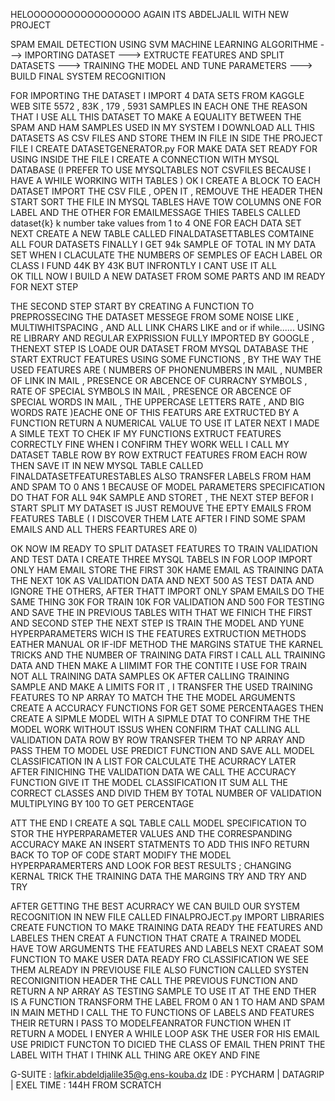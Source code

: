HELOOOOOOOOOOOOOOOOO AGAIN ITS ABDELJALIL WITH NEW PROJECT

SPAM EMAIL DETECTION USING SVM MACHINE LEARNING ALGORITHME
---> IMPORTING DATASET
---> EXTRUCTE FEATURES AND SPLIT DATASETS
---> TRAINING THE MODEL AND TUNE PARAMETERS 
---> BUILD FINAL SYSTEM RECOGNITION 


FOR IMPORTING THE DATASET I IMPORT 4 DATA SETS FROM KAGGLE WEB SITE 5572 , 83K , 179 , 5931 SAMPLES IN EACH
ONE THE REASON THAT I USE ALL THIS DATASET TO MAKE A EQUALITY BETWEEN THE SPAM AND HAM SAMPLES USED IN MY SYSTEM 
I DOWNLOAD ALL THIS DATASETS AS CSV FILES AND STORE THEM IN FILE IN SIDE THE PROJECT FILE 
I CREATE DATASETGENERATOR.py FOR MAKE DATA SET READY FOR USING INSIDE THE FILE I CREATE A CONNECTION WITH MYSQL DATABASE (I PREFER TO USE MYSQLTABLES NOT CSVFILES BECAUSE I HAVE A WHILE WORKING WITH TABLES )
OK I CREATE A BLOCK TO EACH DATASET IMPORT THE CSV FILE , OPEN IT , REMOUVE THE HEADER THEN START SORT THE FILE IN MYSQL TABLES HAVE TOW COLUMNS ONE FOR LABEL AND THE OTHER FOR EMAILMESSAGE THIES TABELS CALLED dataset{k} k number take values from 1 to 4 ONE FOR EACH DATA SET 
NEXT CREATE A NEW TABLE CALLED FINALDATASETTABLES COMTAINE ALL FOUR DATASETS FINALLY I GET 94k SAMPLE OF TOTAL IN MY DATA SET 
WHEN I CLACULATE THE NUMBERS OF SEMPLES OF EACH LABEL OR CLASS I FUND 44K BY 43K BUT INFRONTLY I CANT USE IT ALL  
OK TILL NOW I BUILD A NEW DATASET FROM SOME PARTS AND IM READY FOR NEXT STEP 


THE SECOND STEP START BY CREATING A FUNCTION TO PREPROSSECING THE DATASET MESSEGE FROM SOME NOISE LIKE , MULTIWHITSPACING ,  AND ALL LINK CHARS LIKE and or if while...... USING RE LIBRARY AND REGULAR EXPRISSION FULLY IMPORTED BY GOOGLE , THENEXT STEP IS LOADE OUR DATASET FROM MYSQL DATABASE 
THE START EXTRUCT FEATURES USING SOME FUNCTIONS , BY THE WAY THE USED FEATURES ARE ( NUMBERS OF PHONENUMBERS IN MAIL , NUMBER OF LINK IN MAIL , PRESENCE OR ABCENCE OF CURRACNY SYMBOLS , RATE  OF SPECIAL SYMBOLS IN MAIL , PRESENCE OR ABCENCE OF SPECIAL WORDS IN MAIL ,  THE UPPERCASE LETTERS RATE , AND BIG WORDS RATE )EACHE ONE OF THIS FEATURS ARE EXTRUCTED BY A FUNCTION RETURN A NUMERICAL VALUE TO USE IT LATER NEXT I MADE A SIMLE TEXT TO CHEK IF MY FUNCTIONS EXTRUCT FEATURES CORRECTLY FINE WHEN I CONFIRM THEY WORK WELL 
I CALL MY DATASET TABLE ROW BY ROW EXTRUCT FEATURES FROM EACH ROW THEN SAVE IT IN NEW MYSQL TABLE CALLED FINALDATASETFEATURESTABLES ALSO TRANSFER LABELS FROM HAM AND SPAM TO 0 ANS 1 BECAUSE OF MODEL PARAMETERS SPECIFICATION DO THAT FOR ALL 94K SAMPLE AND STORET , 
THE NEXT STEP BEFOR I START SPLIT MY DATASET IS JUST REMOUVE THE EPTY EMAILS FROM FEATURES TABLE ( I DISCOVER THEM LATE AFTER I FIND SOME SPAM EMAILS AND ALL THERS FEARTURES ARE 0)

OK NOW IM READY TO SPLIT DATASET FEATURES TO TRAIN VALIDATION AND TEST DATA 
I CREATE THREE MYSQL TABELS 
IN FOR LOOP IMPORT ONLY HAM EMAIL STORE THE FIRST 30K HAME EMAIL AS TRAINING DATA THE NEXT 10K AS VALIDATION DATA AND NEXT 500 AS TEST DATA AND IGNORE THE OTHERS, AFTER THATT IMPORT ONLY SPAM EMAILS DO THE SAME THING 30K FOR TRAIN 10K FOR VALIDATION AND 500 FOR TESTING AND SAVE THE IN PREVIOUS TABLES 
WITH THAT WE FINICH THE FIRST AND SECOND STEP 
THE NEXT STEP IS TRAIN THE MODEL AND YUNE HYPERPARAMETERS WICH IS THE FEATURES EXTRUCTION METHODS EATHER MANUAL OR IF-IDF METHOD THE MARGINS STATUE THE KARNEL TRICKS AND THE NUMBER OF TRAINING DATA 
FIRST I CALL ALL TRAINING DATA AND THEN MAKE A LIIMIMT FOR THE CONTITE I USE FOR TRAIN NOT ALL TRAINING DATA SAMPLES 
OK AFTER CALLING TRAINING SAMPLE AND MAKE A LIMITS FOR IT , I TRANSFER THE USED TRAINING FEATURES TO NP ARRAY TO MATCH THE THE MODEL ARGUMENTS 
CREATE A ACCURACY FUNCTIONS FOR GET SOME PERCENTAAGES
THEN CREATE A SIPMLE MODEL WITH A SIPMLE DTAT  TO CONFIRM THE THE MODEL WORK WITHOUT ISSUS WHEN CONFIRM THAT 
CALLING ALL VALIDATION DATA ROW BY ROW TRANSFER THEM TO NP ARRAY AND PASS THEM TO MODEL USE PREDICT FUNCTION AND SAVE ALL MODEL CLASSIFICATION IN A LIST FOR CALCULATE THE ACURRACY LATER  
AFTER FINICHING THE VALIDATION DATA WE CALL THE ACCURACY FUNCTION GIVE IT THE MODEL CLASSIFICATION IT SUM ALL THE CORRECT CLASSES AND DIVID THEM BY TOTAL NUMBER OF VALIDATION MULTIPLYING BY 100 TO GET PERCENTAGE 

ATT THE END I CREATE A SQL TABLE CALL  MODEL SPECIFICATION TO STOR THE HYPERPARAMETER VALUES AND THE CORRESPANDING ACCURACY MAKE AN INSERT STATMENTS TO ADD THIS INFO 
RETURN BACK TO TOP OF CODE START MODIFY THE MODEL HYPERPARAMERTERS AND LOOK FOR BEST RESULTS ; CHANGING KERNAL TRICK THE TRAINING DATA THE MARGINS TRY AND TRY AND TRY 





AFTER GETTING THE BEST ACURRACY WE CAN BUILD OUR SYSTEM RECOGNITION 
IN NEW FILE CALLED FINALPROJECT.py  IMPORT LIBRARIES CREATE FUNCTION TO MAKE TRAINING DATA READY THE FEATURES AND LABELES THEN CREAT A FUNCTION THAT CRATE A TRAINED MODEL HAVE TOW ARGUMENTS THE FEATURES AND LABELS NEXT CRAEAT SOM FUNCTION TO MAKE USER DATA READY FRO CLASSIFICATION WE SEE THEM ALREADY IN PREVIOUSE FILE ALSO FUNCTION CALLED SYSTEN RECONIGNITION HEADER THE CALL THE PREVIOUS FUNCTION AND RETURN A NP ARRAY AS TESTING SAMPLE TO USE IT AT THE END THER IS A FUNCTION TRANSFORM THE LABEL FROM 0 AN 1 TO HAM AND SPAM 
IN MAIN METHD I CALL THE TO FUNCTIONS OF LABELS AND FEATURES THEIR RETURN I PASS TO MODELFEANRATOR FUNCTION WHEN IT RETURN A MODEL I ENYER A WHILE LOOP ASK THE USER FOR HIS EMAIL USE PRIDICT FUNCTON TO DICIED THE CLASS OF EMAIL THEN PRINT THE LABEL 
WITH THAT I THINK ALL THING ARE OKEY AND FINE 



G-SUITE : lafkir.abdeldjalile35@g.ens-kouba.dz
IDE : PYCHARM | DATAGRIP | EXEL
TIME : 144H FROM SCRATCH 
